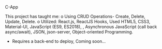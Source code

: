 C-App

This project has taught me:
o	Using CRUD Operations- Create, Delete, Update, Delete.
o	Utilized: React.js, ReactJS Hooks, Used HTML5, CSS3, Material-UI, JavaScript (ES9, ES2018),
, Asynchronous JavaScript (call back async/await), JSON, json-server, Object-oriented Programming.
- Requires a back-end to deploy, Coming soon...
